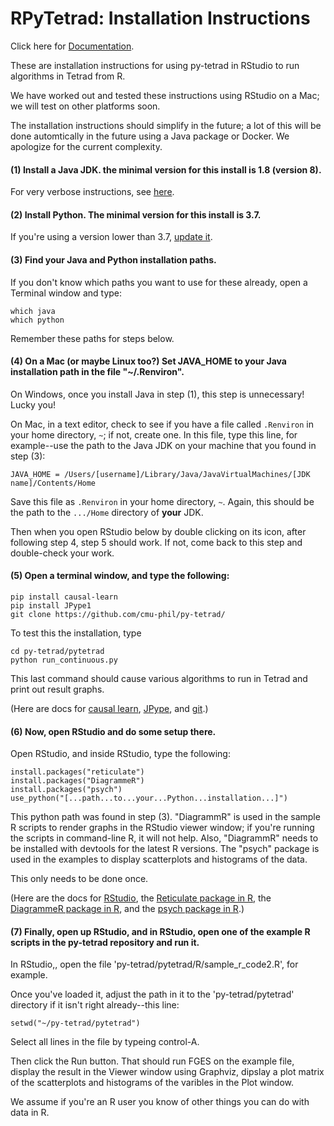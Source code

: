 # RPyTetrad: Installation Instructions

Click here for [Documentation](https://github.com/cmu-phil/py-tetrad/blob/main/pytetrad/R/DOCUMENTATION.md).

These are installation instructions for using py-tetrad in RStudio to run algorithms in Tetrad from R.

We have worked out and tested these instructions using RStudio on a Mac; we will test on other platforms soon.

The installation instructions should simplify in the future; a lot of this will be done automtically in the future using a Java package or Docker. We apologize for the current complexity.

#### (1) Install a Java JDK. the minimal version for this install is 1.8 (version 8).

For very verbose instructions, see [here](https://github.com/cmu-phil/tetrad/wiki/Setting-up-Java-for-Tetrad).

#### (2) Install Python. The minimal version for this install is 3.7.

If you're using a version lower than 3.7, [update it](https://www.pythoncentral.io/how-to-update-python/). 

#### (3) Find your Java and Python installation paths.

If you don't know which paths you want to use for these already, open a Terminal window and type:
```
which java
which python
```
Remember these paths for steps below.

#### (4) On a Mac (or maybe Linux too?) Set JAVA_HOME to your Java installation path in the file "~/.Renviron".

On Windows, once you install Java in step (1), this step is unnecessary! Lucky you!

On Mac, in a text editor, check to see if you have a file called `.Renviron` in your home directory, `~`; if not, create one. In this file, type this line, for example--use the path to the Java JDK on your machine that you found in step (3):
```
JAVA_HOME = /Users/[username]/Library/Java/JavaVirtualMachines/[JDK name]/Contents/Home 
```
Save this file as `.Renviron` in your home directory, `~`. Again, this should be the path to the `.../Home` directory of **your** JDK.

Then when you open RStudio below by double clicking on its icon, after following step 4, step 5 should work. If not, come back to this step and double-check your work.

#### (5) Open a terminal window, and type the following:
```
pip install causal-learn
pip install JPype1  
git clone https://github.com/cmu-phil/py-tetrad/
```
To test this the installation, type
```
cd py-tetrad/pytetrad
python run_continuous.py
```
This last command should cause various algorithms to run in Tetrad and print out result graphs.

(Here are docs for [causal learn](https://causal-learn.readthedocs.io/en/latest/), [JPype](https://jpype.readthedocs.io/en/latest/index.html), and [git](https://git-scm.com/doc).)

#### (6) Now, open RStudio and do some setup there.

Open RStudio, and inside RStudio, type the following:
```
install.packages("reticulate")
install.packages("DiagrammeR")
install.packages("psych")
use_python("[...path...to...your...Python...installation...]")
```
This python path was found in step (3). "DiagrammR" is used in the sample R scripts to render graphs in the RStudio viewer window; if you're running the scripts in command-line R, it will not help. Also, "DiagrammR" needs to be installed with devtools for the latest R versions. The "psych" package is used in the examples to display scatterplots and histograms of the data.

This only needs to be done once. 

(Here are the docs for [RStudio](https://posit.co/download/rstudio-desktop/), the [Reticulate package in R](https://rstudio.github.io/reticulate/), the [DiagrammeR package in R](https://rich-iannone.github.io/DiagrammeR/graphviz_and_mermaid.html), and the [psych package in R](https://www.rdocumentation.org/packages/psych/versions/2.3.3).)

 
#### (7) Finally, open up RStudio, and in RStudio, open one of the example R scripts in the py-tetrad repository and run it.

In RStudio,, open the file 'py-tetrad/pytetrad/R/sample_r_code2.R', for example.

Once you've loaded it, adjust the path in it to the 'py-tetrad/pytetrad' directory if it isn't right already--this line:
```
setwd("~/py-tetrad/pytetrad")
```
Select all lines in the file by typeing control-A.

Then click the Run button. That should run FGES on the example file, display the result in the Viewer window using Graphviz, dipslay a plot matrix of the scatterplots and histograms of the varibles in the Plot window.

We assume if you're an R user you know of other things you can do with data in R.
